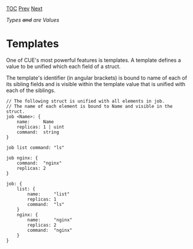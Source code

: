 [TOC](Readme.md) [Prev](lists.md) [Next](instances.md)

_Types ~~and~~ are Values_

# Templates

<!-- jba: this is not in the spec, aside from the TemplateLabel grammar rule. -->

One of CUE's most powerful features is templates.
A template defines a value to be unified which each field of a struct.

The template's identifier (in angular brackets) is bound to name of each
of its sibling fields and is visible within the template value
that is unified with each of the siblings.

```
// The following struct is unified with all elements in job.
// The name of each element is bound to Name and visible in the struct.
job <Name>: {
    name:     Name
    replicas: 1 | uint
    command:  string
}

job list command: "ls"

job nginx: {
    command:  "nginx"
    replicas: 2
}
```

```
job: {
    list: {
        name:     "list"
        replicas: 1
        command:  "ls"
    }
    nginx: {
        name:     "nginx"
        replicas: 2
        command:  "nginx"
    }
}
```
